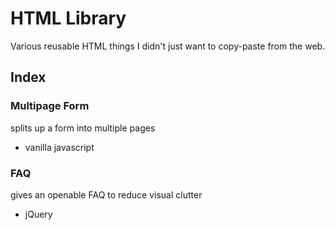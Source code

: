 # HTML Library
Various reusable HTML things I didn't just want to copy-paste from the web.

## Index

### Multipage Form
splits up a form into multiple pages
- vanilla javascript

### FAQ
gives an openable FAQ to reduce visual clutter
- jQuery

